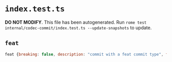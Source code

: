 # `index.test.ts`

**DO NOT MODIFY**. This file has been autogenerated. Run `rome test internal/codec-commit/index.test.ts --update-snapshots` to update.

## `feat`

```javascript
feat {breaking: false, description: "commit with a feat commit type", fixesIssues: []}
```
